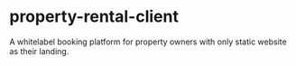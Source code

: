 # property-rental-client
A whitelabel booking platform for property owners with only static website as their landing.

